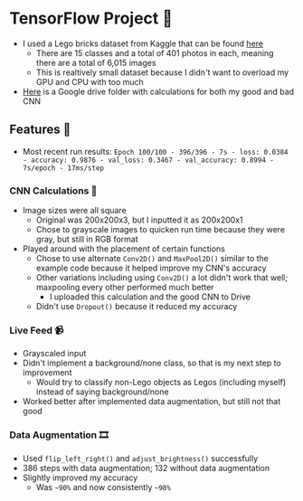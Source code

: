 # TensorFlow Project 🧱
- I used a Lego bricks dataset from Kaggle that can be found [here](https://www.kaggle.com/datasets/joosthazelzet/lego-brick-images?select=LEGO+brick+images+v1)
    - There are 15 classes and a total of 401 photos in each, meaning there are a total of 6,015 images
    - This is realtively small dataset because I didn't want to overload my GPU and CPU with too much
- [Here](https://drive.google.com/drive/folders/1-7wCbWscN4LC7hc9h0iuMPi7Fn-WLZ48?usp=share_link) is a Google drive folder with calculations for both my good and bad CNN
## Features 🔦
- Most recent run results: `Epoch 100/100 - 396/396 - 7s - loss: 0.0384 - accuracy: 0.9876 - val_loss: 0.3467 - val_accuracy: 0.8994 - 7s/epoch - 17ms/step`
### CNN Calculations 🔢
- Image sizes were all square
    - Original was 200x200x3, but I inputted it as 200x200x1
    - Chose to grayscale images to quicken run time because they were gray, but still in RGB format
- Played around with the placement of certain functions
    - Chose to use alternate `Conv2D()` and `MaxPool2D()` similar to the example code because it helped improve my CNN's accuracy
    - Other variations including using `Conv2D()` a lot didn't work that well; maxpooling every other performed much better
        - I uploaded this calculation and the good CNN to Drive
    - Didn't use `Dropout()` because it reduced my accuracy
### Live Feed 📹
- Grayscaled input
- Didn't implement a background/none class, so that is my next step to improvement
  - Would try to classify non-Lego objects as Legos (including myself) instead of saying background/none
- Worked better after implemented data augmentation, but still not that good
### Data Augmentation 🎞
- Used `flip_left_right()` and `adjust_brightness()` successfully
- 386 steps with data augmentation; 132 without data augmentation
- Slightly improved my accuracy
    - Was `~90%` and now consistently `~98%`
